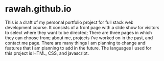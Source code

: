 # rawah.github.io

This is a draft of my personal portfolio project for full stack web development course. 
It consists of a front page with a slide show for visitors to select where they want to be directed;
There are three pages in which they can choose from; about me, projects i've worked on in the past, and contact me page.
There are many things I am planning to change and features that I am planning to add in the future.
The languages I used for this project is HTML, CSS, and javascript. 
